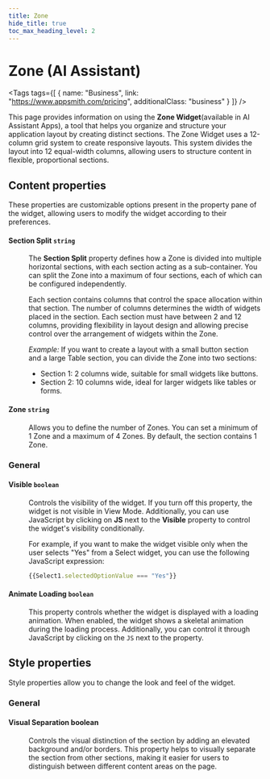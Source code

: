 ```yaml
---
title: Zone
hide_title: true
toc_max_heading_level: 2
---
```

<!-- vale off -->

<div className="tag-wrapper">
 <h1>Zone (AI Assistant)</h1>

<Tags
tags={[
{ name: "Business", link: "https://www.appsmith.com/pricing", additionalClass: "business" }
]}
/>



</div>

<!-- vale on -->

This page provides information on using the **Zone Widget**(available in AI Assistant Apps), a tool that helps you organize and structure your application layout by creating distinct sections. The Zone Widget uses a 12-column grid system to create responsive layouts. This system divides the layout into 12 equal-width columns, allowing users to structure content in flexible, proportional sections.


 <ZoomImage
    src="/img/zone-ai.gif" 
    alt="Zone"
    caption="Zone"
  /> 


## Content properties

These properties are customizable options present in the property pane of the widget, allowing users to modify the widget according to their preferences.

#### Section Split `string`

<dd>

The **Section Split** property defines how a Zone is divided into multiple horizontal sections, with each section acting as a sub-container. You can split the Zone into a maximum of four sections, each of which can be configured independently.

Each section contains columns that control the space allocation within that section. The number of columns determines the width of widgets placed in the section. Each section must have between 2 and 12 columns, providing flexibility in layout design and allowing precise control over the arrangement of widgets within the Zone.

*Example:* If you want to create a layout with a small button section and a large Table section, you can divide the Zone into two sections:

- Section 1: 2 columns wide, suitable for small widgets like buttons.
- Section 2: 10 columns wide, ideal for larger widgets like tables or forms.

</dd>


#### Zone `string`

<dd>

Allows you to define the number of Zones. You can set a minimum of 1 Zone and a maximum of 4 Zones. By default, the section contains 1 Zone.

</dd>

### General

#### Visible `boolean`

<dd>

Controls the visibility of the widget. If you turn off this property, the widget is not visible in View Mode. Additionally, you can use JavaScript by clicking on **JS** next to the **Visible** property to control the widget's visibility conditionally.

For example, if you want to make the widget visible only when the user selects "Yes" from a Select widget, you can use the following JavaScript expression: 
```js
{{Select1.selectedOptionValue === "Yes"}}
```

</dd>

#### Animate Loading `boolean`


<dd>

This property controls whether the widget is displayed with a loading animation. When enabled, the widget shows a skeletal animation during the loading process. Additionally, you can control it through JavaScript by clicking on the <code>JS</code> next to the property.

</dd>


## Style properties

Style properties allow you to change the look and feel of the widget.

### General

#### Visual Separation boolean

<dd>

Controls the visual distinction of the section by adding an elevated background and/or borders. This property helps to visually separate the section from other sections, making it easier for users to distinguish between different content areas on the page.


</dd>
